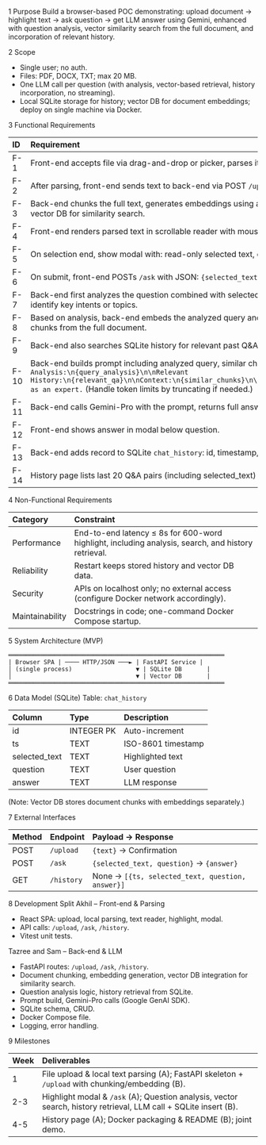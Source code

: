 1 Purpose
Build a browser-based POC demonstrating: upload document → highlight text → ask question → get LLM answer using Gemini, enhanced with question analysis, vector similarity search from the full document, and incorporation of relevant history.

2 Scope

- Single user; no auth.
- Files: PDF, DOCX, TXT; max 20 MB.
- One LLM call per question (with analysis, vector-based retrieval, history incorporation, no streaming).
- Local SQLite storage for history; vector DB for document embeddings; deploy on single machine via Docker.

3 Functional Requirements


| ID | Requirement |
| :-- | :-- |
| F-1 | Front-end accepts file via drag-and-drop or picker, parses it to plain UTF-8 text locally (using pdf.js, mammoth.js). |
| F-2 | After parsing, front-end sends text to back-end via POST `/upload` for processing. |
| F-3 | Back-end chunks the full text, generates embeddings using an embedding model, and stores chunks with embeddings in a vector DB for similarity search. |
| F-4 | Front-end renders parsed text in scrollable reader with mouse selection. |
| F-5 | On selection end, show modal with: read-only selected text, question textarea. |
| F-6 | On submit, front-end POSTs `/ask` with JSON: `{selected_text, question}`. |
| F-7 | Back-end first analyzes the question combined with selected_text (e.g., via a preliminary LLM call or rule-based parsing) to identify key intents or topics. |
| F-8 | Based on analysis, back-end embeds the analyzed query and performs similarity search in vector DB to find top relevant text chunks from the full document. |
| F-9 | Back-end also searches SQLite history for relevant past Q\&A records (e.g., by similarity or keyword matching). |
| F-10 | Back-end builds prompt including analyzed query, similar chunks, relevant history, selected_text, and question: `Analysis:\n{query_analysis}\n\nRelevant History:\n{relevant_qa}\n\nContext:\n{similar_chunks}\n\nSelected:\n{selected_text}\n\nQuestion:\n{question}\n\nAnswer as an expert.` (Handle token limits by truncating if needed.) |
| F-11 | Back-end calls Gemini-Pro with the prompt, returns full answer as `{answer}`. |
| F-12 | Front-end shows answer in modal below question. |
| F-13 | Back-end adds record to SQLite `chat_history`: id, timestamp, selected_text, question, answer. |
| F-14 | History page lists last 20 Q\&A pairs (including selected_text) in reverse chronological order. |

4 Non-Functional Requirements


| Category | Constraint |
| :-- | :-- |
| Performance | End-to-end latency ≤ 8s for 600-word highlight, including analysis, search, and history retrieval. |
| Reliability | Restart keeps stored history and vector DB data. |
| Security | APIs on localhost only; no external access (configure Docker network accordingly). |
| Maintainability | Docstrings in code; one-command Docker Compose startup. |

5 System Architecture (MVP)

```
═════════════════════════════════════════════════════════════
| Browser SPA | ──── HTTP/JSON ───► | FastAPI Service |
│ (single process)                  ▼ | SQLite DB       |
│                                   ▼ | Vector DB       |
═════════════════════════════════════════════════════════════
```

6 Data Model (SQLite)
Table: `chat_history`


| Column | Type | Description |
| :-- | :-- | :-- |
| id | INTEGER PK | Auto-increment |
| ts | TEXT | ISO-8601 timestamp |
| selected_text | TEXT | Highlighted text |
| question | TEXT | User question |
| answer | TEXT | LLM response |

(Note: Vector DB stores document chunks with embeddings separately.)

7 External Interfaces


| Method | Endpoint | Payload → Response |
| :-- | :-- | :-- |
| POST | `/upload` | `{text}` → Confirmation |
| POST | `/ask` | `{selected_text, question}` → `{answer}` |
| GET | `/history` | None → `[{ts, selected_text, question, answer}]` |

8 Development Split
Akhil – Front-end \& Parsing

- React SPA: upload, local parsing, text reader, highlight, modal.
- API calls: `/upload`, `/ask`, `/history`.
- Vitest unit tests.

Tazree and Sam – Back-end \& LLM

- FastAPI routes: `/upload`, `/ask`, `/history`.
- Document chunking, embedding generation, vector DB integration for similarity search.
- Question analysis logic, history retrieval from SQLite.
- Prompt build, Gemini-Pro calls (Google GenAI SDK).
- SQLite schema, CRUD.
- Docker Compose file.
- Logging, error handling.


9 Milestones


| Week | Deliverables |
| :-- | :-- |
| 1 | File upload \& local text parsing (A); FastAPI skeleton + `/upload` with chunking/embedding (B). |
| 2-3 | Highlight modal \& `/ask` (A); Question analysis, vector search, history retrieval, LLM call + SQLite insert (B). |
| 4-5 | History page (A); Docker packaging \& README (B); joint demo. |
